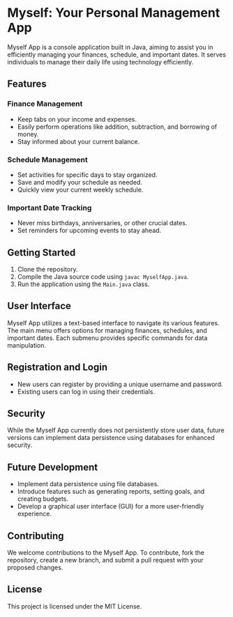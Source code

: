 # Myself: Your Personal Management App

Myself App is a console application built in Java, aiming to assist you in efficiently managing your finances, schedule, and important dates. It serves individuals to manage their daily life using technology efficiently.

## Features

### Finance Management

- Keep tabs on your income and expenses.
- Easily perform operations like addition, subtraction, and borrowing of money.
- Stay informed about your current balance.

### Schedule Management

- Set activities for specific days to stay organized.
- Save and modify your schedule as needed.
- Quickly view your current weekly schedule.

### Important Date Tracking

- Never miss birthdays, anniversaries, or other crucial dates.
- Set reminders for upcoming events to stay ahead.

## Getting Started

1. Clone the repository.
2. Compile the Java source code using `javac MyselfApp.java`.
3. Run the application using the `Main.java` class.

## User Interface

Myself App utilizes a text-based interface to navigate its various features. The main menu offers options for managing finances, schedules, and important dates. Each submenu provides specific commands for data manipulation.

## Registration and Login

- New users can register by providing a unique username and password.
- Existing users can log in using their credentials.

## Security

While the Myself App currently does not persistently store user data, future versions can implement data persistence using databases for enhanced security.

## Future Development

- Implement data persistence using file databases.
- Introduce features such as generating reports, setting goals, and creating budgets.
- Develop a graphical user interface (GUI) for a more user-friendly experience.

## Contributing

We welcome contributions to the Myself App. To contribute, fork the repository, create a new branch, and submit a pull request with your proposed changes.

## License

This project is licensed under the MIT License.
